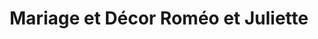 ---
title: "Mariage et Décor Roméo et Juliette"
url: /gatineau/mariage-et-decor-romeo-et-juliette/
shop: clothes
---
